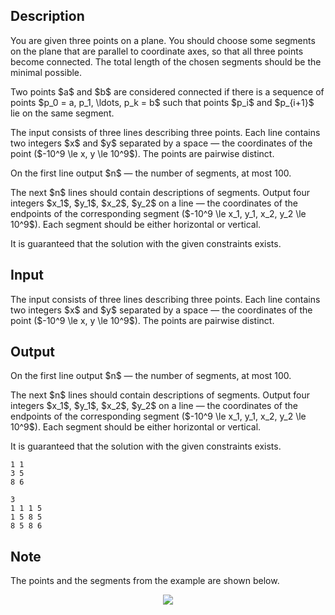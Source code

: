 ## Description

<div><p>You are given three points on a plane. You should choose some segments on the plane that are parallel to coordinate axes, so that all three points become connected. The total length of the chosen segments should be the minimal possible.</p><p>Two points $a$ and $b$ are considered connected if there is a sequence of points $p_0 = a, p_1, \ldots, p_k = b$ such that points $p_i$ and $p_{i+1}$ lie on the same segment.</p></div><div class="input-specification"><p>The input consists of three lines describing three points. Each line contains two integers $x$ and $y$ separated by a space&nbsp;— the coordinates of the point ($-10^9 \le x, y \le 10^9$). The points are pairwise distinct.</p></div><div class="output-specification"><p>On the first line output $n$&nbsp;— the number of segments, at most 100.</p><p>The next $n$ lines should contain descriptions of segments. Output four integers $x_1$, $y_1$, $x_2$, $y_2$ on a line&nbsp;— the coordinates of the endpoints of the corresponding segment ($-10^9 \le x_1, y_1, x_2, y_2 \le 10^9$). Each segment should be either horizontal or vertical.</p><p>It is guaranteed that the solution with the given constraints exists.</p></div>

## Input

<p>The input consists of three lines describing three points. Each line contains two integers $x$ and $y$ separated by a space&nbsp;— the coordinates of the point ($-10^9 \le x, y \le 10^9$). The points are pairwise distinct.</p>

## Output

<p>On the first line output $n$&nbsp;— the number of segments, at most 100.</p><p>The next $n$ lines should contain descriptions of segments. Output four integers $x_1$, $y_1$, $x_2$, $y_2$ on a line&nbsp;— the coordinates of the endpoints of the corresponding segment ($-10^9 \le x_1, y_1, x_2, y_2 \le 10^9$). Each segment should be either horizontal or vertical.</p><p>It is guaranteed that the solution with the given constraints exists.</p>





```input1
1 1
3 5
8 6
```




```output1
3
1 1 1 5
1 5 8 5
8 5 8 6
```



## Note

<p>The points and the segments from the example are shown below.</p><center> <img class="tex-graphics" src="file://ArKcKqN8.png" style="max-width: 100.0%;max-height: 100.0%;"> </center>

